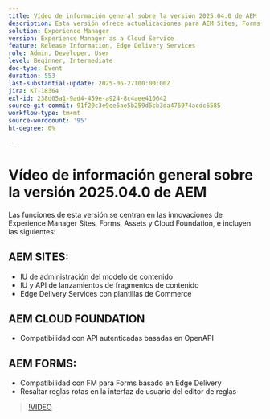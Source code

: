 ```yaml
---
title: Vídeo de información general sobre la versión 2025.04.0 de AEM
description: Esta versión ofrece actualizaciones para AEM Sites, Forms, Assets y Cloud Foundation, incluidas nuevas IU, compatibilidad con Edge Delivery y autenticación OpenAPI.
solution: Experience Manager
version: Experience Manager as a Cloud Service
feature: Release Information, Edge Delivery Services
role: Admin, Developer, User
level: Beginner, Intermediate
doc-type: Event
duration: 553
last-substantial-update: 2025-06-27T00:00:00Z
jira: KT-18364
exl-id: 238d05a1-9ad4-459e-a924-8c4aee410642
source-git-commit: 91f20c3e9ee5ae5b259d5cb3da476974acdc6585
workflow-type: tm+mt
source-wordcount: '95'
ht-degree: 0%

---
```


# Vídeo de información general sobre la versión 2025.04.0 de AEM

Las funciones de esta versión se centran en las innovaciones de Experience Manager Sites, Forms, Assets y Cloud Foundation, e incluyen las siguientes:

## AEM SITES:

* IU de administración del modelo de contenido
* IU y API de lanzamientos de fragmentos de contenido
* Edge Delivery Services &#x200B;con plantillas de Commerce

## AEM CLOUD FOUNDATION

* Compatibilidad con API autenticadas basadas en OpenAPI

## AEM FORMS:

* Compatibilidad con FM para Forms basado en Edge Delivery
* Resaltar reglas rotas en la interfaz de usuario del editor de reglas

>[!VIDEO](https://video.tv.adobe.com/v/3464005/?learn=on&enablevpops&captions=spa)
